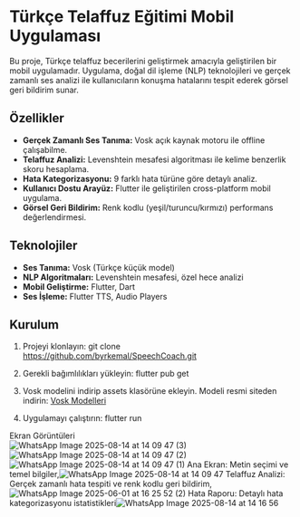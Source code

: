 # Türkçe Telaffuz Eğitimi Mobil Uygulaması

Bu proje, Türkçe telaffuz becerilerini geliştirmek amacıyla geliştirilen bir mobil uygulamadır. Uygulama, doğal dil işleme (NLP) teknolojileri ve gerçek zamanlı ses analizi ile kullanıcıların konuşma hatalarını tespit ederek görsel geri bildirim sunar.

## Özellikler

- **Gerçek Zamanlı Ses Tanıma:** Vosk açık kaynak motoru ile offline çalışabilme.
- **Telaffuz Analizi:** Levenshtein mesafesi algoritması ile kelime benzerlik skoru hesaplama.
- **Hata Kategorizasyonu:** 9 farklı hata türüne göre detaylı analiz.
- **Kullanıcı Dostu Arayüz:** Flutter ile geliştirilen cross-platform mobil uygulama.
- **Görsel Geri Bildirim:** Renk kodlu (yeşil/turuncu/kırmızı) performans değerlendirmesi.

## Teknolojiler

- **Ses Tanıma:** Vosk (Türkçe küçük model)
- **NLP Algoritmaları:** Levenshtein mesafesi, özel hece analizi
- **Mobil Geliştirme:** Flutter, Dart
- **Ses İşleme:** Flutter TTS, Audio Players

## Kurulum

1. Projeyi klonlayın:
     git clone https://github.com/byrkemal/SpeechCoach.git
   
2. Gerekli bağımlılıkları yükleyin:
     flutter pub get
   
3. Vosk modelini indirip assets klasörüne ekleyin.
     Modeli resmi siteden indirin: [Vosk Modelleri](https://alphacephei.com/vosk/models)
   
5. Uygulamayı çalıştırın:
     flutter run

Ekran Görüntüleri   
![WhatsApp Image 2025-08-14 at 14 09 47 (3)](https://github.com/user-attachments/assets/0165216c-aa33-4f54-9c6a-ca2158f2e1cc)
![WhatsApp Image 2025-08-14 at 14 09 47 (2)](https://github.com/user-attachments/assets/8c7e5079-0c05-4215-b4a1-280df1fc0b6c)
![WhatsApp Image 2025-08-14 at 14 09 47 (1)](https://github.com/user-attachments/assets/dfd0a78a-0352-4aa6-bf6e-30e483b9b245)
Ana Ekran: Metin seçimi ve temel bilgiler,![WhatsApp Image 2025-08-14 at 14 09 47](https://github.com/user-attachments/assets/7c7bcd41-fd97-4466-8510-b6b6a1c0c8ee)
Telaffuz Analizi: Gerçek zamanlı hata tespiti ve renk kodlu geri bildirim,![WhatsApp Image 2025-06-01 at 16 25 52 (2)](https://github.com/user-attachments/assets/34f9db4e-2069-4f33-87bb-401d6b8a4f85)
Hata Raporu: Detaylı hata kategorizasyonu istatistikleri![WhatsApp Image 2025-08-14 at 14 16 56](https://github.com/user-attachments/assets/b01c1638-cbd8-4c97-8767-406adab73838)






